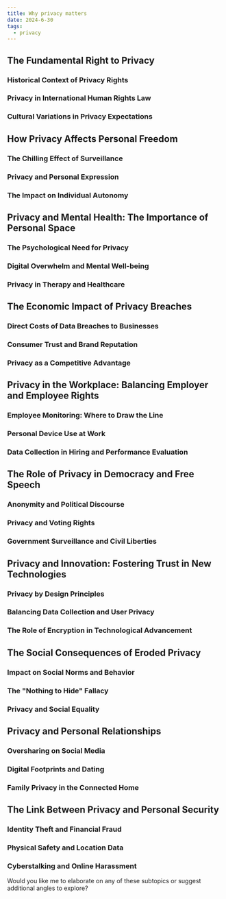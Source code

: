 ```yaml
---
title: Why privacy matters
date: 2024-6-30
tags:
  - privacy
---
```


## The Fundamental Right to Privacy
### Historical Context of Privacy Rights
### Privacy in International Human Rights Law
### Cultural Variations in Privacy Expectations

## How Privacy Affects Personal Freedom
### The Chilling Effect of Surveillance
### Privacy and Personal Expression
### The Impact on Individual Autonomy

## Privacy and Mental Health: The Importance of Personal Space
### The Psychological Need for Privacy
### Digital Overwhelm and Mental Well-being
### Privacy in Therapy and Healthcare

## The Economic Impact of Privacy Breaches
### Direct Costs of Data Breaches to Businesses
### Consumer Trust and Brand Reputation
### Privacy as a Competitive Advantage

## Privacy in the Workplace: Balancing Employer and Employee Rights
### Employee Monitoring: Where to Draw the Line
### Personal Device Use at Work
### Data Collection in Hiring and Performance Evaluation

## The Role of Privacy in Democracy and Free Speech
### Anonymity and Political Discourse
### Privacy and Voting Rights
### Government Surveillance and Civil Liberties

## Privacy and Innovation: Fostering Trust in New Technologies
### Privacy by Design Principles
### Balancing Data Collection and User Privacy
### The Role of Encryption in Technological Advancement

## The Social Consequences of Eroded Privacy
### Impact on Social Norms and Behavior
### The "Nothing to Hide" Fallacy
### Privacy and Social Equality

## Privacy and Personal Relationships
### Oversharing on Social Media
### Digital Footprints and Dating
### Family Privacy in the Connected Home

## The Link Between Privacy and Personal Security
### Identity Theft and Financial Fraud
### Physical Safety and Location Data
### Cyberstalking and Online Harassment

Would you like me to elaborate on any of these subtopics or suggest additional angles to explore?